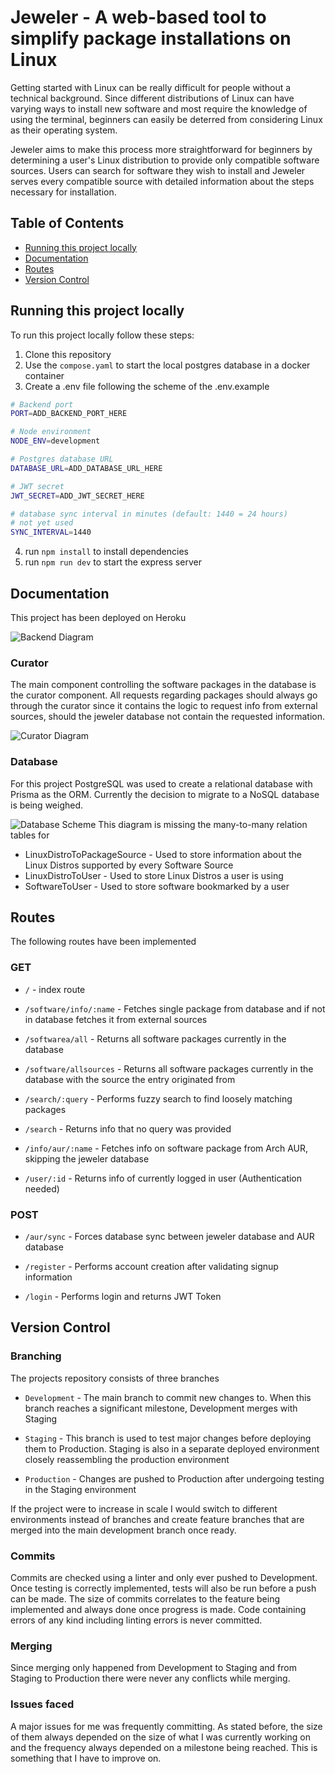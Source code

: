 # Jeweler - A web-based tool to simplify package installations on Linux

Getting started with Linux can be really difficult for people without a technical background. Since different distributions of Linux can have varying ways to install new software and most require the knowledge of using the terminal, beginners can easily be deterred from considering Linux as their operating system.

Jeweler aims to make this process more straightforward for beginners by determining a user's Linux distribution to provide only compatible software sources. Users can search for software they wish to install and Jeweler serves every compatible source with detailed information about the steps necessary for installation.

## Table of Contents

- [Running this project locally](#running-this-project-locally)
- [Documentation](#documentation)
- [Routes](#routes)
- [Version Control](#version-control)

## Running this project locally

To run this project locally follow these steps:

1. Clone this repository
2. Use the `compose.yaml` to start the local postgres database in a docker container
3. Create a .env file following the scheme of the .env.example

```sh
# Backend port
PORT=ADD_BACKEND_PORT_HERE

# Node environment
NODE_ENV=development

# Postgres database URL
DATABASE_URL=ADD_DATABASE_URL_HERE

# JWT secret
JWT_SECRET=ADD_JWT_SECRET_HERE

# database sync interval in minutes (default: 1440 = 24 hours)
# not yet used 
SYNC_INTERVAL=1440 
```

4. run `npm install` to install dependencies
5. run `npm run dev` to start the express server

## Documentation

This project has been deployed on Heroku

![Backend Diagram](./docs/backend_diagram.png)

### Curator

The main component controlling the software packages in the database is the curator component.
All requests regarding packages should always go through the curator since it contains the logic to request info from external sources, should the jeweler database not contain the requested information.

![Curator Diagram](./docs/curator_diagram.png)

### Database

For this project PostgreSQL was used to create a relational database with Prisma as the ORM. Currently the decision to migrate to a NoSQL database is being weighed.

![Database Scheme](./docs/database_scheme.png)
This diagram is missing the many-to-many relation tables for

- LinuxDistroToPackageSource  -  Used to store information about the Linux Distros supported by every Software Source
- LinuxDistroToUser  -  Used to store Linux Distros a user is using
- SoftwareToUser  -  Used to store software bookmarked by a user

## Routes

The following routes have been implemented

### GET

- `/` - index route
  
- `/software/info/:name` - Fetches single package from database and if not in database fetches it from external sources

- `/softwarea/all` - Returns all software packages currently in the database
  
- `/software/allsources` - Returns all software packages currently in the database with the source the entry originated from

- `/search/:query` - Performs fuzzy search to find loosely matching packages

- `/search` - Returns info that no query was provided

- `/info/aur/:name` - Fetches info on software package from Arch AUR, skipping the jeweler database

- `/user/:id` - Returns info of currently logged in user (Authentication needed) 

### POST

- `/aur/sync` - Forces database sync between jeweler database and AUR database

- `/register` - Performs account creation after validating signup information

- `/login` - Performs login and returns JWT Token

## Version Control

### Branching

The projects repository consists of three branches

- `Development` - The main branch to commit new changes to. When this branch reaches a significant milestone, Development merges with Staging

- `Staging` - This branch is used to test major changes before deploying them to Production. Staging is also in a separate deployed environment closely reassembling the production environment

- `Production` - Changes are pushed to Production after undergoing testing in the Staging environment

If the project were to increase in scale I would switch to different environments instead of branches and create feature branches that are merged into the main development branch once ready.

### Commits

Commits are checked using a linter and only ever pushed to Development. Once testing is correctly implemented, tests will also be run before a push can be made. The size of commits correlates to the feature being implemented and always done once progress is made.  Code containing errors of any kind including linting errors is never committed.

### Merging

Since merging only happened from Development to Staging and from Staging to Production there were never any conflicts while merging.

### Issues faced

A major issues for me was frequently committing. As stated before, the size of them always depended on the size of what I was currently working on and the frequency always depended on a milestone being reached. This is something that I have to improve on.